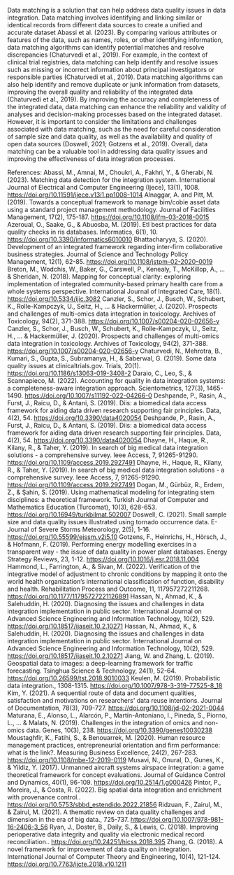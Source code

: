 Data matching is a solution that can help address data quality issues in data integration. Data matching involves identifying and linking similar or identical records from different data sources to create a unified and accurate dataset Abassi et al. (2023). By comparing various attributes or features of the data, such as names, roles, or other identifying information, data matching algorithms can identify potential matches and resolve discrepancies (Chaturvedi et al., 2019). For example, in the context of clinical trial registries, data matching can help identify and resolve issues such as missing or incorrect information about principal investigators or responsible parties (Chaturvedi et al., 2019). Data matching algorithms can also help identify and remove duplicate or junk information from datasets, improving the overall quality and reliability of the integrated data (Chaturvedi et al., 2019). By improving the accuracy and completeness of the integrated data, data matching can enhance the reliability and validity of analyses and decision-making processes based on the integrated dataset. However, it is important to consider the limitations and challenges associated with data matching, such as the need for careful consideration of sample size and data quality, as well as the availability and quality of open data sources (Doswell, 2021; Gotzens et al., 2019). Overall, data matching can be a valuable tool in addressing data quality issues and improving the effectiveness of data integration processes.

References:
Abassi, M., Amnai, M., Choukri, A., Fakhri, Y., & Gherabi, N. (2023). Matching data detection for the integration system. International Journal of Electrical and Computer Engineering (Ijece), 13(1), 1008. https://doi.org/10.11591/ijece.v13i1.pp1008-1014
Alnaggar, A. and Pitt, M. (2019). Towards a conceptual framework to manage bim/cobie asset data using a standard project management methodology. Journal of Facilities Management, 17(2), 175-187. https://doi.org/10.1108/jfm-03-2018-0015
Azeroual, O., Saake, G., & Abuosba, M. (2019). Etl best practices for data quality checks in ris databases. Informatics, 6(1), 10. https://doi.org/10.3390/informatics6010010
Bhattacharyya, S. (2020). Development of an integrated framework regarding inter-firm collaborative business strategies. Journal of Science and Technology Policy Management, 12(1), 62-85. https://doi.org/10.1108/jstpm-02-2020-0019
Breton, M., Wodchis, W., Baker, G., Carswell, P., Kenealy, T., McKillop, A., … & Sheridan, N. (2018). Mapping for conceptual clarity: exploring implementation of integrated community-based primary health care from a whole systems perspective. International Journal of Integrated Care, 18(1). https://doi.org/10.5334/ijic.3082
Canzler, S., Schor, J., Busch, W., Schubert, K., Rolle-Kampczyk, U., Seitz, H., … & Hackermüller, J. (2020). Prospects and challenges of multi-omics data integration in toxicology. Archives of Toxicology, 94(2), 371-388. https://doi.org/10.1007/s00204-020-02656-y
Canzler, S., Schor, J., Busch, W., Schubert, K., Rolle-Kampczyk, U., Seitz, H., … & Hackermüller, J. (2020). Prospects and challenges of multi-omics data integration in toxicology. Archives of Toxicology, 94(2), 371-388. https://doi.org/10.1007/s00204-020-02656-y
Chaturvedi, N., Mehrotra, B., Kumari, S., Gupta, S., Subramanya, H., & Saberwal, G. (2019). Some data quality issues at clinicaltrials.gov. Trials, 20(1). https://doi.org/10.1186/s13063-019-3408-2
Daraio, C., Leo, S., & Scannapieco, M. (2022). Accounting for quality in data integration systems: a completeness-aware integration approach. Scientometrics, 127(3), 1465-1490. https://doi.org/10.1007/s11192-022-04266-0
Deshpande, P., Rasin, A., Furst, J., Raicu, D., & Antani, S. (2019). Diis: a biomedical data access framework for aiding data driven research supporting fair principles. Data, 4(2), 54. https://doi.org/10.3390/data4020054
Deshpande, P., Rasin, A., Furst, J., Raicu, D., & Antani, S. (2019). Diis: a biomedical data access framework for aiding data driven research supporting fair principles. Data, 4(2), 54. https://doi.org/10.3390/data4020054
Dhayne, H., Haque, R., Kilany, R., & Taher, Y. (2019). In search of big medical data integration solutions - a comprehensive survey. Ieee Access, 7, 91265-91290. https://doi.org/10.1109/access.2019.2927491
Dhayne, H., Haque, R., Kilany, R., & Taher, Y. (2019). In search of big medical data integration solutions - a comprehensive survey. Ieee Access, 7, 91265-91290. https://doi.org/10.1109/access.2019.2927491
Dogan, M., Gürbüz, R., Erdem, Z., & Şahin, S. (2019). Using mathematical modeling for integrating stem disciplines: a theoretical framework. Turkish Journal of Computer and Mathematics Education (Turcomat), 10(3), 628-653. https://doi.org/10.16949/turkbilmat.502007
Doswell, C. (2021). Small sample size and data quality issues illustrated using tornado occurrence data. E-Journal of Severe Storms Meteorology, 2(5), 1-16. https://doi.org/10.55599/ejssm.v2i5.10
Gotzens, F., Heinrichs, H., Hörsch, J., & Hofmann, F. (2019). Performing energy modelling exercises in a transparent way - the issue of data quality in power plant databases. Energy Strategy Reviews, 23, 1-12. https://doi.org/10.1016/j.esr.2018.11.004
Hammond, L., Farrington, A., & Sivan, M. (2022). Verification of the integrative model of adjustment to chronic conditions by mapping it onto the world health organization’s international classification of function, disability and health. Rehabilitation Process and Outcome, 11, 117957272211268. https://doi.org/10.1177/11795727221126891
Hassan, N., Ahmad, K., & Salehuddin, H. (2020). Diagnosing the issues and challenges in data integration implementation in public sector. International Journal on Advanced Science Engineering and Information Technology, 10(2), 529. https://doi.org/10.18517/ijaseit.10.2.10271
Hassan, N., Ahmad, K., & Salehuddin, H. (2020). Diagnosing the issues and challenges in data integration implementation in public sector. International Journal on Advanced Science Engineering and Information Technology, 10(2), 529. https://doi.org/10.18517/ijaseit.10.2.10271
Jiang, W. and Zhang, L. (2019). Geospatial data to images: a deep-learning framework for traffic forecasting. Tsinghua Science & Technology, 24(1), 52-64. https://doi.org/10.26599/tst.2018.9010033
Keulen, M. (2019). Probabilistic data integration., 1308-1315. https://doi.org/10.1007/978-3-319-77525-8_18
Kim, Y. (2021). A sequential route of data and document qualities, satisfaction and motivations on researchers' data reuse intentions. Journal of Documentation, 78(3), 709-727. https://doi.org/10.1108/jd-02-2021-0044
Maturana, E., Alonso, L., Alarcón, P., Martín-Antoniano, I., Pineda, S., Piorno, L., … & Malats, N. (2019). Challenges in the integration of omics and non-omics data. Genes, 10(3), 238. https://doi.org/10.3390/genes10030238
Moustaghfir, K., Fatihi, S., & Benouarrek, M. (2020). Human resource management practices, entrepreneurial orientation and firm performance: what is the link?. Measuring Business Excellence, 24(2), 267-283. https://doi.org/10.1108/mbe-12-2019-0119
Musavi, N., Onural, D., Gunes, K., & Yildiz, Y. (2017). Unmanned aircraft systems airspace integration: a game theoretical framework for concept evaluations. Journal of Guidance Control and Dynamics, 40(1), 96-109. https://doi.org/10.2514/1.g000426
Pintor, P., Moreira, J., & Costa, R. (2022). Big spatial data integration and enrichment with provenance control.. https://doi.org/10.5753/sbbd_estendido.2022.21856
Ridzuan, F., Zairul, M., & Zairul, M. (2021). A thematic review on data quality challenges and dimension in the era of big data., 725-737. https://doi.org/10.1007/978-981-16-2406-3_56
Ryan, J., Doster, B., Daily, S., & Lewis, C. (2018). Improving perioperative data integrity and quality via electronic medical record reconciliation.. https://doi.org/10.24251/hicss.2018.395
Zhang, G. (2018). A novel framework for improvement of data quality on integration. International Journal of Computer Theory and Engineering, 10(4), 121-124. https://doi.org/10.7763/ijcte.2018.v10.1211
